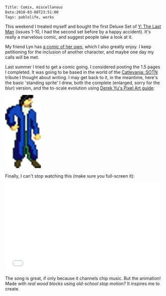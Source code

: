     Title: Comix, miscellanous
    Date:2010-03-08T23:51:00
    Tags: pablolife, works

This weekend I treated myself and bought the first Deluxe Set of [Y: The Last Man][1]
(issues 1-10, I had the second set before by a happy accident). It's
really a marvelous comic, and suggest people take a look at it.

My friend Lyn has [a comic of her own][2], which I also greatly enjoy. I keep
petitioning for the inclusion of another character, and maybe one day my calls
will be met.

Last summer I tried to get a comic going. I considered posting the 1.5 pages I
completed. It was going to be based in the world of the [Catlevania: SOTN][3]
tribute I thought about writing. I may get back to it, in the meantime, here's
the basic 'standing sprite' I drew, both the complete (enlarged, sorry for the
blur) version, and the to-scale evolution using [Derek Yu's Pixel Art guide][4]:

<img src="/img/2010/03/EstragonLarge.png" alt="My Pixel art!" />

Finally, I can't stop watching this (make sure you full-screen it):

<iframe src="//player.vimeo.com/video/9625370;byline=0&amp;portrait=0&amp;badge=0" width="500" height="281" frameborder="0" webkitallowfullscreen mozallowfullscreen allowfullscreen></iframe>

The song is great, if only because it channels chip music. But the animation!
Made with _real wood blocks_ using _old-school stop motion?_ It inspires me to
create.


   [1]: http://en.wikipedia.org/wiki/Y:_The_Last_Man
   [2]: http://semblare.com/Fortune_Memories/index.php
   [3]: http://en.wikipedia.org/wiki/Castlevania:_Symphony_of_the_Night
   [4]: http://www.derekyu.com/?page_id=218
